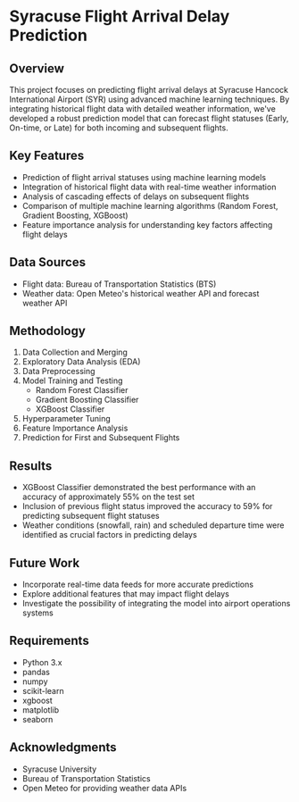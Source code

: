 # Syracuse Flight Arrival Delay Prediction

## Overview
This project focuses on predicting flight arrival delays at Syracuse Hancock International Airport (SYR) using advanced machine learning techniques. By integrating historical flight data with detailed weather information, we've developed a robust prediction model that can forecast flight statuses (Early, On-time, or Late) for both incoming and subsequent flights.

## Key Features
- Prediction of flight arrival statuses using machine learning models
- Integration of historical flight data with real-time weather information
- Analysis of cascading effects of delays on subsequent flights
- Comparison of multiple machine learning algorithms (Random Forest, Gradient Boosting, XGBoost)
- Feature importance analysis for understanding key factors affecting flight delays

## Data Sources
- Flight data: Bureau of Transportation Statistics (BTS)
- Weather data: Open Meteo's historical weather API and forecast weather API

## Methodology
1. Data Collection and Merging
2. Exploratory Data Analysis (EDA)
3. Data Preprocessing
4. Model Training and Testing
   - Random Forest Classifier
   - Gradient Boosting Classifier
   - XGBoost Classifier
5. Hyperparameter Tuning
6. Feature Importance Analysis
7. Prediction for First and Subsequent Flights

## Results
- XGBoost Classifier demonstrated the best performance with an accuracy of approximately 55% on the test set
- Inclusion of previous flight status improved the accuracy to 59% for predicting subsequent flight statuses
- Weather conditions (snowfall, rain) and scheduled departure time were identified as crucial factors in predicting delays

## Future Work
- Incorporate real-time data feeds for more accurate predictions
- Explore additional features that may impact flight delays
- Investigate the possibility of integrating the model into airport operations systems

## Requirements
- Python 3.x
- pandas
- numpy
- scikit-learn
- xgboost
- matplotlib
- seaborn

## Acknowledgments
- Syracuse University
- Bureau of Transportation Statistics
- Open Meteo for providing weather data APIs
